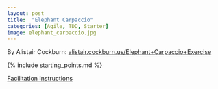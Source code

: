 ```yaml
---
layout: post
title:  "Elephant Carpaccio"
categories: [Agile, TDD, Starter]
image: elephant_carpaccio.jpg
---
```


By Alistair Cockburn: [alistair.cockburn.us/Elephant+Carpaccio+Exercise](http://alistair.cockburn.us/Elephant+Carpaccio+Exercise)

{% include starting_points.md %}

[Facilitation Instructions](https://docs.google.com/document/d/1TCuuu-8Mm14oxsOnlk8DqfZAA1cvtYu9WGv67Yj_sSk/pub)